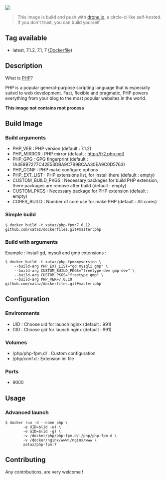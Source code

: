 ![](http://php.net/manual/fr/images/c0d23d2d6769e53e24a1b3136c064577-php_logo.png)

> This image is build and push with [drone.io](https://github.com/drone/drone), a circle-ci like self-hosted.
> If you don't trust, you can build yourself.

## Tag available
* latest, 7.1.2, 7.1, 7 [(Dockerfile)](https://github.com/xataz/dockerfiles/blob/master/php-fpm/Dockerfile)

## Description
What is [PHP](https://secure.php.net/)?

PHP is a popular general-purpose scripting language that is especially suited to web development.
Fast, flexible and pragmatic, PHP powers everything from your blog to the most popular websites in the world.

**This image not contains root process**

## Build Image
### Build arguments
* PHP_VER : PHP version (default : 7.1.2)
* PHP_MIRROR : PHP mirror (default : http://fr2.php.net)
* PHP_GPG : GPG fingerprint (default : 1A4E8B7277C42E53DBA9C7B9BCAA30EA9C0D5763)
* PHP_CONF : PHP make configure options 
* PHP_EXT_LIST : PHP extensions list, for install there (default : empty)
* CUSTOM_BUILD_PKGS : Necessary packages for build PHP extension, there packages are remove after build (default : empty)
* CUSTOM_PKGS : Necessary package for PHP extension (default : empty)
* CORES_BUILD : Number of core use for make PHP (default : All cores)

### Simple build
```shell
$ docker build -t xataz/php-fpm:7.0.12 github.com/xataz/dockerfiles.git#master:php
```

### Build with arguments
Example : Install gd, mysqli and gmp extensions :
```shell
$ docker build -t xataz/php-fpm:myversion \
    --build-arg PHP_EXT_LIST="gd mysqli gmp" \
    --build-arg CUSTOM_BUILD_PKGS="freetype-dev gmp-dev" \
    --build-arg CUSTOM_PKGS="freetype gmp" \
    --build-arg PHP_VER=7.0.10 github.com/xataz/dockerfiles.git#master:php
```

## Configuration
### Environments
* UID : Choose uid for launch nginx (default : 991)
* GID : Choose gid for launch nginx (default : 991)

### Volumes
* /php/php-fpm.d/ : Custom configuration
* /php/conf.d : Extension ini file

### Ports
* 9000

## Usage
### Advanced launch
```shell
$ docker run -d --name php \
        -e UID=$(id -u) \
        -e GID=$(id -g) \
        -v /docker/php/php-fpm.d/:/php/php-fpm.d \
        -v /docker/nginx/www:/nginx/www \
        xataz/php-fpm:7
```

## Contributing
Any contributions, are very welcome !